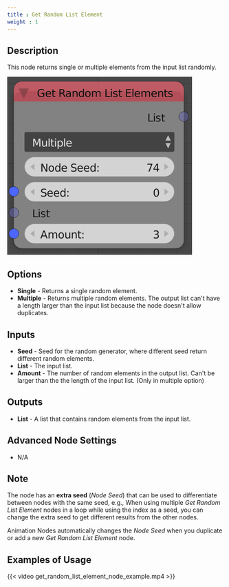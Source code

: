```yaml
---
title : Get Random List Element
weight : 1
---
```


## Description

This node returns single or multiple elements from the input list
randomly.

![image](get_random_list_element_node.png)

## Options

  - **Single** - Returns a single random element.
  - **Multiple** - Returns multiple random elements. The output list
    can't have a length larger than the input list because the node
    doesn't allow duplicates.

## Inputs

  - **Seed** - Seed for the random generator, where different seed
    return different random elements.
  - **List** - The input list.
  - **Amount** - The number of random elements in the output list. Can't
    be larger than the the length of the input list. (Only in multiple
    option)

## Outputs

  - **List** - A list that contains random elements from the input list.

## Advanced Node Settings

  - N/A

## Note

The node has an **extra seed** (*Node Seed*) that can be used to
differentiate between nodes with the same seed, e.g., When using
multiple *Get Random List Element* nodes in a loop while using the index
as a seed, you can change the extra seed to get different results from
the other nodes.

Animation Nodes automatically changes the *Node Seed* when you duplicate
or add a new *Get Random List Element* node.

## Examples of Usage

{{< video get_random_list_element_node_example.mp4 >}}
